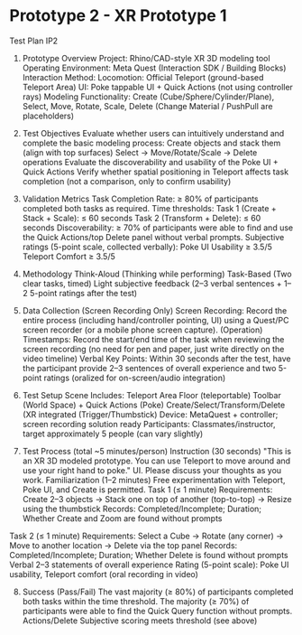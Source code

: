 # Prototype 2 - XR Prototype 1
Test Plan IP2
1) Prototype Overview
Project: Rhino/CAD-style XR 3D modeling tool
Operating Environment: Meta Quest (Interaction SDK / Building Blocks)
Interaction Method:
Locomotion: Official Teleport (ground-based Teleport Area)
UI: Poke tappable UI + Quick Actions (not using controller rays)
Modeling Functionality: Create (Cube/Sphere/Cylinder/Plane), Select, Move, Rotate, Scale, Delete (Change Material / PushPull are placeholders)

2) Test Objectives
Evaluate whether users can intuitively understand and complete the basic modeling process:
Create objects and stack them (align with top surfaces)
Select → Move/Rotate/Scale → Delete operations
Evaluate the discoverability and usability of the Poke UI + Quick Actions
Verify whether spatial positioning in Teleport affects task completion (not a comparison, only to confirm usability)

3) Validation Metrics
Task Completion Rate: ≥ 80% of participants completed both tasks as required.
Time thresholds:
Task 1 (Create + Stack + Scale): ≤ 60 seconds
Task 2 (Transform + Delete): ≤ 60 seconds
Discoverability: ≥ 70% of participants were able to find and use the Quick Actions/top Delete panel without verbal prompts.
Subjective ratings (5-point scale, collected verbally):
Poke UI Usability ≥ 3.5/5
Teleport Comfort ≥ 3.5/5

4) Methodology
Think-Aloud (Thinking while performing)
Task-Based (Two clear tasks, timed)
Light subjective feedback (2–3 verbal sentences + 1–2 5-point ratings after the test)

5) Data Collection (Screen Recording Only)
Screen Recording: Record the entire process (including hand/controller pointing, UI) using a Quest/PC screen recorder (or a mobile phone screen capture). (Operation)
Timestamps: Record the start/end time of the task when reviewing the screen recording (no need for pen and paper, just write directly on the video timeline)
Verbal Key Points: Within 30 seconds after the test, have the participant provide 2–3 sentences of overall experience and two 5-point ratings (oralized for on-screen/audio integration)

6) Test Setup
Scene Includes:
Teleport Area Floor (teleportable)
Toolbar (World Space) + Quick Actions (Poke)
Create/Select/Transform/Delete (XR integrated (Trigger/Thumbstick)
Device: MetaQuest + controller; screen recording solution ready
Participants: Classmates/instructor, target approximately 5 people (can vary slightly)

7) Test Process (total ~5 minutes/person)
Instruction (30 seconds)
"This is an XR 3D modeled prototype. You can use Teleport to move around and use your right hand to poke." UI. Please discuss your thoughts as you work.
Familiarization (1–2 minutes)
Free experimentation with Teleport, Poke UI, and Create is permitted.
Task 1 (≤ 1 minute)
Requirements: Create 2–3 objects → Stack one on top of another (top-to-top) → Resize using the thumbstick
Records: Completed/Incomplete; Duration; Whether Create and Zoom are found without prompts

Task 2 (≤ 1 minute)
Requirements: Select a Cube → Rotate (any corner) → Move to another location → Delete via the top panel
Records: Completed/Incomplete; Duration; Whether Delete is found without prompts
Verbal 2–3 statements of overall experience
Rating (5-point scale): Poke UI usability, Teleport comfort (oral recording in video)

8) Success (Pass/Fail)
The vast majority (≥ 80%) of participants completed both tasks within the time threshold.
The majority (≥ 70%) of participants were able to find the Quick Query function without prompts. Actions/Delete
Subjective scoring meets threshold (see above)
